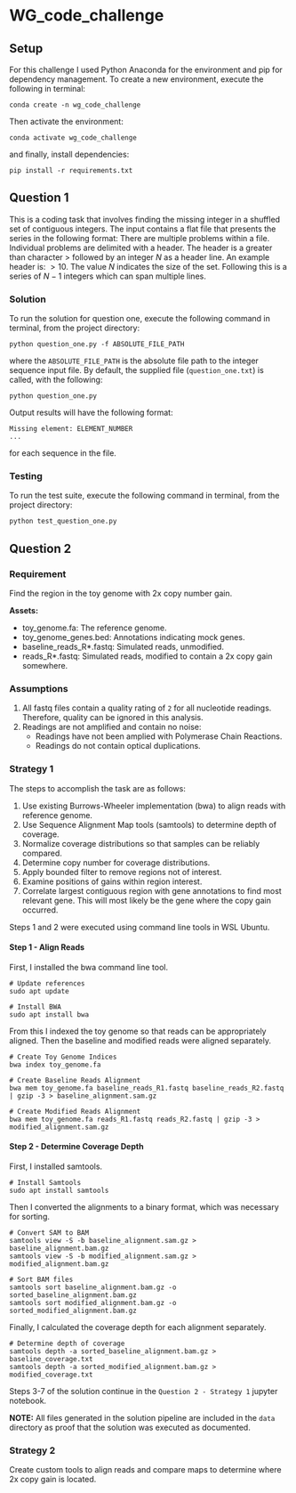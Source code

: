 # WG_code_challenge
## Setup
For this challenge I used Python Anaconda for the environment and pip for dependency management. To create a new environment, execute the following in terminal:
```
conda create -n wg_code_challenge
```
Then activate the environment:
```
conda activate wg_code_challenge
```
and finally, install dependencies:
```
pip install -r requirements.txt
```

## Question 1
This is a coding task that involves finding the missing integer in a shuffled set of contiguous integers. The input contains a flat file that presents the series in the following format: 
There are multiple problems within a file. Individual problems are delimited with a header. The header is a greater than character $>$ followed by an integer $N$ as a header line. An example header is: $>10$. The value $N$ indicates the size of the set. Following this is a series of $N - 1$ integers which can span multiple lines.

### Solution
To run the solution for question one, execute the following command in terminal, from the project directory:
```
python question_one.py -f ABSOLUTE_FILE_PATH
```
where the `ABSOLUTE_FILE_PATH` is the absolute file path to the integer sequence input file. By default, the supplied file (`question_one.txt`) is called, with the following:
```
python question_one.py
```

Output results will have the following format:
```
Missing element: ELEMENT_NUMBER
...
```
for each sequence in the file.

### Testing
To run the test suite, execute the following command in terminal, from the project directory:
```
python test_question_one.py
```

## Question 2
### Requirement
Find the region in the toy genome with 2x copy number gain.

**Assets:**
* toy_genome.fa: The reference genome.
* toy_genome_genes.bed: Annotations indicating mock genes.
* baseline_reads_R*.fastq: Simulated reads, unmodified.
* reads_R*.fastq: Simulated reads, modified to contain a 2x copy gain somewhere.

### Assumptions
1. All fastq files contain a quality rating of `2` for all nucleotide readings. Therefore, quality can be ignored in this analysis.
2. Readings are not amplified and contain no noise:
    * Readings have not been amplied with Polymerase Chain Reactions.
    * Readings do not contain optical duplications.

### Strategy 1
The steps to accomplish the task are as follows:
1. Use existing Burrows-Wheeler implementation (bwa) to align reads with reference genome.
2. Use Sequence Alignment Map tools (samtools) to determine depth of coverage.
3. Normalize coverage distributions so that samples can be reliably compared.
4. Determine copy number for coverage distributions.
5. Apply bounded filter to remove regions not of interest.
6. Examine positions of gains within region interest.
7. Correlate largest contiguous region with gene annotations to find most relevant gene. This will most likely be the gene where the copy gain occurred.

Steps 1 and 2 were executed using command line tools in WSL Ubuntu.

#### Step 1 - Align Reads
First, I installed the bwa command line tool.
```shell
# Update references
sudo apt update

# Install BWA
sudo apt install bwa
```

From this I indexed the toy genome so that reads can be appropriately aligned. Then the baseline and modified reads were aligned separately.

```shell
# Create Toy Genome Indices
bwa index toy_genome.fa

# Create Baseline Reads Alignment
bwa mem toy_genome.fa baseline_reads_R1.fastq baseline_reads_R2.fastq | gzip -3 > baseline_alignment.sam.gz

# Create Modified Reads Alignment
bwa mem toy_genome.fa reads_R1.fastq reads_R2.fastq | gzip -3 > modified_alignment.sam.gz
```

#### Step 2 - Determine Coverage Depth
First, I installed samtools.

```shell
# Install Samtools
sudo apt install samtools
```

Then I converted the alignments to a binary format, which was necessary for sorting.

```shell
# Convert SAM to BAM
samtools view -S -b baseline_alignment.sam.gz > baseline_alignment.bam.gz
samtools view -S -b modified_alignment.sam.gz > modified_alignment.bam.gz

# Sort BAM files
samtools sort baseline_alignment.bam.gz -o sorted_baseline_alignment.bam.gz
samtools sort modified_alignment.bam.gz -o sorted_modified_alignment.bam.gz
```

Finally, I calculated the coverage depth for each alignment separately.

```shell
# Determine depth of coverage
samtools depth -a sorted_baseline_alignment.bam.gz > baseline_coverage.txt
samtools depth -a sorted_modified_alignment.bam.gz > modified_coverage.txt
```

Steps 3-7 of the solution continue in the `Question 2 - Strategy 1` jupyter notebook.

**NOTE:** All files generated in the solution pipeline are included in the `data` directory as proof that the solution was executed as documented.

### Strategy 2
Create custom tools to align reads and compare maps to determine where 2x copy gain is located.